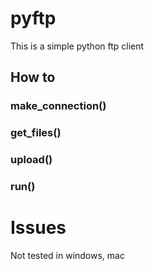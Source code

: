 # pyftp
This is a simple python ftp client

## How to
### make_connection()

### get_files()

### upload()

### run()

# Issues
Not tested in windows, mac